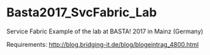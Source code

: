 # Basta2017_SvcFabric_Lab
Service Fabric Example of the lab at BASTA! 2017 in Mainz (Germany)

Requirements: http://blog.bridging-it.de/blog/blogeintrag_4800.html 
